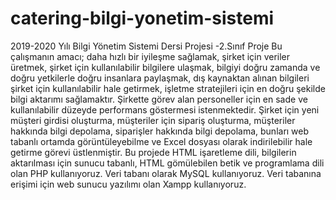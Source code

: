 # catering-bilgi-yonetim-sistemi
 2019-2020 Yılı Bilgi Yönetim Sistemi Dersi Projesi -2.Sınıf Proje
Bu çalışmanın amacı; daha hızlı bir iyileşme sağlamak, şirket için veriler üretmek, şirket için kullanılabilir bilgilere ulaşmak, bilgiyi doğru zamanda ve doğru yetkilerle doğru insanlara paylaşmak, dış kaynaktan alınan bilgileri şirket için kullanılabilir hale getirmek, işletme stratejileri için en doğru şekilde bilgi aktarımı sağlamaktır.	 Şirkette görev alan personeller için en sade ve kullanılabilir düzeyde performans göstermesi istenmektedir. Şirket için yeni müşteri girdisi oluşturma, müşteriler için sipariş oluşturma, müşteriler hakkında bilgi depolama, siparişler hakkında bilgi depolama, bunları web tabanlı ortamda görüntüleyebilme ve Excel dosyası olarak indirilebilir hale getirme görevi üstlenmiştir. Bu projede HTML işaretleme dili, bilgilerin aktarılması için sunucu tabanlı, HTML gömülebilen betik ve programlama dili olan PHP kullanıyoruz. Veri tabanı olarak MySQL kullanıyoruz. Veri tabanına erişimi için web sunucu yazılımı olan Xampp kullanıyoruz.
